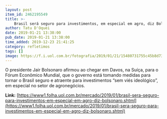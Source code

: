 ```yaml
---
layout: post
item_id: 2462195549
title: >-
    Brasil será seguro para investimentos, em especial em agro, diz Bolsonaro
author: Tatu D'Oquei
date: 2019-01-21 13:38:00
pub_date: 2019-01-21 13:38:00
time_added: 2019-12-23 21:41:25
category: refletimos
tags: []
image: https://f.i.uol.com.br/fotografia/2019/01/21/15480731755c45b8d73e652_1548073175_3x2_lg.jpg
---
```


O presidente Jair Bolsonaro afirmou ao chegar em Davos, na Suíça, para o Fórum Econômico Mundial, que o governo está tomando medidas para tornar o Brasil seguro e atraente para investimentos “sem viés ideológico”, em especial no setor de agronegócios.

**Link:** [https://www1.folha.uol.com.br/mercado/2019/01/brasil-sera-seguro-para-investimentos-em-especial-em-agro-diz-bolsonaro.shtml](https://www1.folha.uol.com.br/mercado/2019/01/brasil-sera-seguro-para-investimentos-em-especial-em-agro-diz-bolsonaro.shtml)

